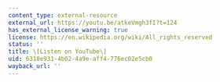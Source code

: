 ```yaml
---
content_type: external-resource
external_url: https://youtu.be/atkeVmgh3fI?t=124
has_external_license_warning: true
license: https://en.wikipedia.org/wiki/All_rights_reserved
status: ''
title: \[Listen on YouTube\]
uid: 6318e931-4b02-4a9e-aff4-776ec02e5cb0
wayback_url: ''
---
```

